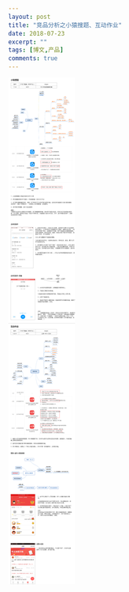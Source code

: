 ```yaml
---
layout: post
title: "竞品分析之小猿搜题、互动作业"
date: 2018-07-23
excerpt: ""
tags: [博文,产品]
comments: true
---
```


![竞品分析之小猿互动](../assets/img/post-img/百度/竞品分析之小猿互动.png)














